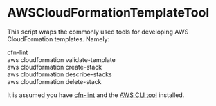 # AWSCloudFormationTemplateTool

This script wraps the commonly used tools for developing AWS CloudFormation 
templates. Namely:

cfn-lint<br/>
aws cloudformation validate-template<br/>
aws cloudformation create-stack<br/>
aws cloudformation describe-stacks<br/>
aws cloudformation delete-stack

It is assumed you have [cfn-lint](https://github.com/aws-cloudformation/cfn-python-lint) and the [AWS CLI tool](https://docs.aws.amazon.com/cli/latest/userguide/cli-chap-install.html) installed. 
